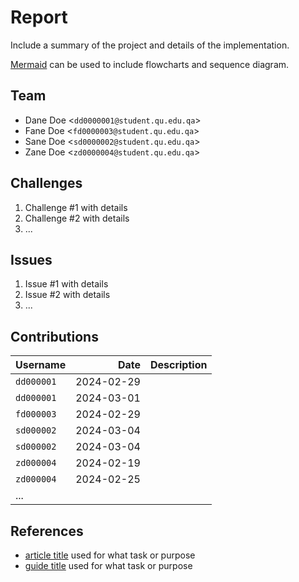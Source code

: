 # Report
 
Include a summary of the project and details of the implementation.
 
[Mermaid](https://mermaid.live) can be used to include flowcharts and sequence diagram.
 
## Team
 
- Dane Doe <`dd0000001@student.qu.edu.qa`>
- Fane Doe <`fd0000003@student.qu.edu.qa`>
- Sane Doe <`sd0000002@student.qu.edu.qa`>
- Zane Doe <`zd0000004@student.qu.edu.qa`>
 
## Challenges
 
1. Challenge #1 with details
2. Challenge #2 with details
3. ...
 
## Issues
 
1. Issue #1 with details
2. Issue #2 with details
3. ...
 
## Contributions
 
| Username   |       Date | Description |
| :--------- | ---------: | :---------- |
| `dd000001` | 2024-02-29 |             |
| `dd000001` | 2024-03-01 |             |
| `fd000003` | 2024-02-29 |             |
| `sd000002` | 2024-03-04 |             |
| `sd000002` | 2024-03-04 |             |
| `zd000004` | 2024-02-19 |             |
| `zd000004` | 2024-02-25 |             |
| ...        |            |             |
 
## References
 
- [article title](https://example.com/article) used for what task or purpose
- [guide title](https://example.com/guide) used for what task or purpose